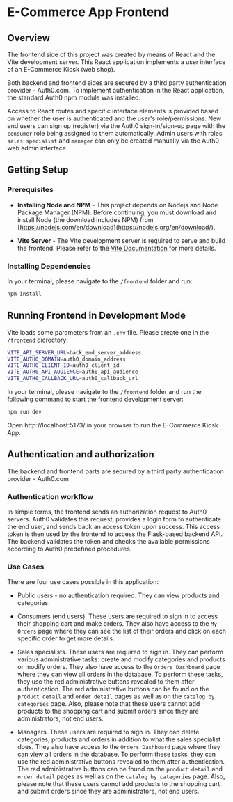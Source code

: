 # E-Commerce App Frontend

## Overview

The frontend side of this project was created by means of React and the Vite development server. This React application implements a user interface of an E-Commerce Kiosk (web shop). 

Both backend and frontend sides are secured by a third party authentication provider - Auth0.com. To implement authentication in the React application, the standard Auth0 npm module was installed. 

Access to React routes and specific interface elements is provided based on whether the user is authenticated and the user's role/permissions. New end users can sign up (register) via the Auth0 sign-in/sign-up page with the `consumer` role being assigned to them automatically. Admin users with roles `sales specialist` and `manager` can only be created manually via the Auth0 web admin interface.

## Getting Setup

### Prerequisites

- **Installing Node and NPM** - This project depends on Nodejs and Node Package Manager (NPM). Before continuing, you must download and install Node (the download includes NPM) from [https://nodejs.com/en/download](https://nodejs.org/en/download/).

- **Vite Server** - The Vite development server is required to serve and build the frontend. Please refer to the [Vite Documentation](https://vitejs.dev/guide/) for more details.

### Installing Dependencies

In your terminal, please navigate to the `/frontend` folder and run:

```bash
npm install
```

## Running Frontend in Development Mode

Vite loads some parameters from an `.env` file. Please create one in the `/frontend` dicrectory:

```bash
VITE_API_SERVER_URL=back_end_server_address
VITE_AUTH0_DOMAIN=auth0_domain_address
VITE_AUTH0_CLIENT_ID=auth0_client_id
VITE_AUTH0_API_AUDIENCE=auth0_api_audience
VITE_AUTH0_CALLBACK_URL=auth0_callback_url
```

In your terminal, please navigate to the `/frontend` folder and run the following command to start the frontend development server:

```bash
npm run dev
```

Open http://localhost:5173/ in your browser to run the E-Commerce Kiosk App.

## Authentication and authorization

The backend and frontend parts are secured by a third party authentication provider - Auth0.com

### Authentication workflow

In simple terms, the frontend sends an authorization request to Auth0 servers. Auth0 validates this request, provides a login form to authenticate the end user, and sends back an access token upon success. This access token is then used by the frontend to access the Flask-based backend API. The backend validates the token and checks the available permissions according to Auth0 predefined procedures.

### Use Cases

There are four use cases possible in this application:

- Public users - no authentication required. They can view products and categories.

- Consumers (end users). These users are required to sign in to access their shopping cart and make orders. They also have access to the `My Orders` page where they can see the list of their orders and click on each specific order to get more details.

- Sales specialists. These users are required to sign in. They can perform various administrative tasks: create and modify categories and products or modify orders. They also have access to the `Orders Dashboard` page where they can view all orders in the database. To perform these tasks, they use the red administrative buttons revealed to them after authentication. The red administrative buttons can be found on the `product detail` and `order detail` pages as well as on the `catalog by categories` page. Also, please note that these users cannot add products to the shopping cart and submit orders since they are administrators, not end users.

- Managers. These users are required to sign in. They can delete categories, products and orders in addition to what the sales specialist does. They also have access to the `Orders Dashboard` page where they can view all orders in the database. To perform these tasks, they can use the red administrative buttons revealed to them after authentication. The red administrative buttons can be found on the `product detail` and `order detail` pages as well as on the `catalog by categories` page. Also, please note that these users cannot add products to the shopping cart and submit orders since they are administrators, not end users.
